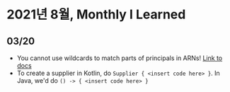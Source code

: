 # 2021년 8월, Monthly I Learned

## 03/20

- You cannot use wildcards to match parts of principals in ARNs! [Link to docs](https://docs.aws.amazon.com/IAM/latest/UserGuide/reference_policies_elements_principal.html#:~:text=Note-,You%20cannot%20use%20a%20wildcard%20to%20match%20part%20of%20a%20principal%20name%20or%20ARN.,-AWS%20account%20principals)
- To create a supplier in Kotlin, do `Supplier { <insert code here> }`. In Java, we'd do `() -> { <insert code here> }`